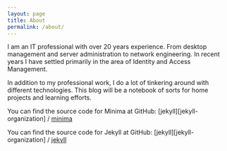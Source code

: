 ```yaml
---
layout: page
title: About
permalink: /about/
---
```


I am an IT professional with over 20 years experience. From desktop management and server administration to network engineering. In recent years I have settled primarily in the area of Identity and Access Management. 

In addition to my professional work, I do a lot of tinkering around with different technologies. This blog will be a notebook of sorts for home projects and learning efforts. 

You can find the source code for Minima at GitHub:
[jekyll][jekyll-organization] /
[minima](https://github.com/jekyll/minima)

You can find the source code for Jekyll at GitHub:
[jekyll][jekyll-organization] /
[jekyll](https://github.com/jekyll/jekyll)
